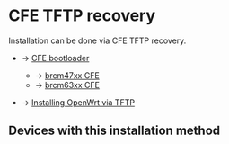 # CFE TFTP recovery

Installation can be done via CFE TFTP recovery.

- → [CFE bootloader](/docs/techref/bootloader/cfe "docs:techref:bootloader:cfe")
  
  - → [brcm47xx CFE](/docs/techref/bootloader/cfe#bcm47xx_cfe "docs:techref:bootloader:cfe")
  - → [brcm63xx CFE](/docs/techref/bootloader/cfe#bcm63xx_cfe "docs:techref:bootloader:cfe")
- → [Installing OpenWrt via TFTP](/docs/guide-user/installation/generic.flashing.tftp "docs:guide-user:installation:generic.flashing.tftp")

## Devices with this installation method
